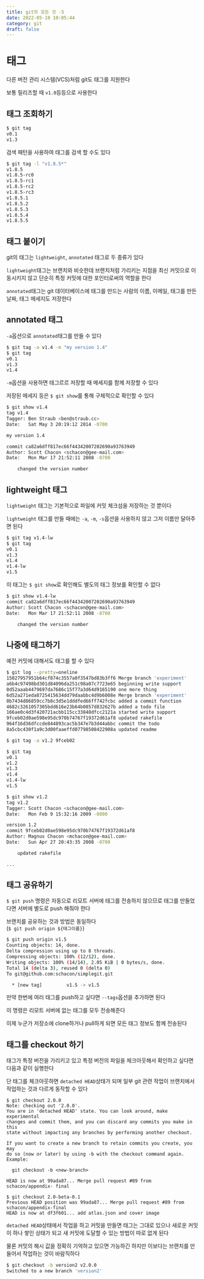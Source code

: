 ```yaml
---
title: git의 모든 것 -5
date: 2022-05-10 10:05:44
category: git
draft: false
---
```


# 태그

다른 버전 관리 시스템(VCS)처럼 git도 태그를 지원한다

보통 릴리즈할 때 `v1.0`등등으로 사용한다

## 태그 조회하기

```sh
$ git tag
v0.1
v1.3
```

검색 패턴을 사용하여 태그를 검색 할 수도 있다

```sh
$ git tag -l "v1.8.5*"
v1.8.5
v1.8.5-rc0
v1.8.5-rc1
v1.8.5-rc2
v1.8.5-rc3
v1.8.5.1
v1.8.5.2
v1.8.5.3
v1.8.5.4
v1.8.5.5
```

## 태그 붙이기

git의 태그는 `lightweight`, `annotated` 태그로 두 종류가 있다

`lightweight`태그는 브랜치와 비슷한데 브랜치처럼 가리키는 지점을 최신 커밋으로 이동시키지 않고 단순히 특정 커밋에 대한 포인터로써의 역할을 한다

`annotated`태그는 git 데이터베이스에 태그를 만드는 사람의 이름, 이메일, 태그를 만든 날짜, 태그 메세지도 저장한다

## annotated 태그

`-a`옵션으로 `annotated`태그를 만들 수 있다

```sh
$ git tag -a v1.4 -m "my version 1.4"
$ git tag
v0.1
v1.3
v1.4
```

`-m`옵션을 사용하면 태그르르 저장할 때 메세지를 함께 저장할 수 있다

저장된 메세지 등은 `$ git show`를 통해 구체적으로 확인할 수 있다

```sh
$ git show v1.4
tag v1.4
Tagger: Ben Straub <ben@straub.cc>
Date:   Sat May 3 20:19:12 2014 -0700

my version 1.4

commit ca82a6dff817ec66f44342007202690a93763949
Author: Scott Chacon <schacon@gee-mail.com>
Date:   Mon Mar 17 21:52:11 2008 -0700

    changed the version number
```

## lightweight 태그

`lightweight` 태그는 기본적으로 파일에 커밋 체크섬을 저장하는 것 뿐이다

`lightweight` 태그를 만들 때에는 `-a`, `-m`, `-s`옵션을 사용하지 않고 그저 이름만 달아주면 된다

```sh
$ git tag v1.4-lw
$ git tag
v0.1
v1.3
v1.4
v1.4-lw
v1.5
```

이 태그는 `$ git show`로 확인해도 별도의 태그 정보를 확인할 수 없다

```sh
$ git show v1.4-lw
commit ca82a6dff817ec66f44342007202690a93763949
Author: Scott Chacon <schacon@gee-mail.com>
Date:   Mon Mar 17 21:52:11 2008 -0700

    changed the version number
```

## 나중에 태그하기

예전 커밋에 대해서도 태그를 할 수 있다

```sh
$ git log --pretty=oneline
15027957951b64cf874c3557a0f3547bd83b3ff6 Merge branch 'experiment'
a6b4c97498bd301d84096da251c98a07c7723e65 beginning write support
0d52aaab4479697da7686c15f77a3d64d9165190 one more thing
6d52a271eda8725415634dd79daabbc4d9b6008e Merge branch 'experiment'
0b7434d86859cc7b8c3d5e1dddfed66ff742fcbc added a commit function
4682c3261057305bdd616e23b64b0857d832627b added a todo file
166ae0c4d3f420721acbb115cc33848dfcc2121a started write support
9fceb02d0ae598e95dc970b74767f19372d61af8 updated rakefile
964f16d36dfccde844893cac5b347e7b3d44abbc commit the todo
8a5cbc430f1a9c3d00faaeffd07798508422908a updated readme
```

```sh
$ git tag -a v1.2 9fceb02
```

```sh
$ git tag
v0.1
v1.2
v1.3
v1.4
v1.4-lw
v1.5

$ git show v1.2
tag v1.2
Tagger: Scott Chacon <schacon@gee-mail.com>
Date:   Mon Feb 9 15:32:16 2009 -0800

version 1.2
commit 9fceb02d0ae598e95dc970b74767f19372d61af8
Author: Magnus Chacon <mchacon@gee-mail.com>
Date:   Sun Apr 27 20:43:35 2008 -0700

    updated rakefile

...
```

## 태그 공유하기

`$ git push` 명령은 자동으로 리모트 서버에 태그를 전송하지 않으므로 태그를 만들었다면 서버에 별도로 push 해줘야 한다

브랜치를 공유하는 것과 방법은 동일하다<br />
(`$ git push origin ${태그이름}`)

```sh
$ git push origin v1.5
Counting objects: 14, done.
Delta compression using up to 8 threads.
Compressing objects: 100% (12/12), done.
Writing objects: 100% (14/14), 2.05 KiB | 0 bytes/s, done.
Total 14 (delta 3), reused 0 (delta 0)
To git@github.com:schacon/simplegit.git

  * [new tag]         v1.5 -> v1.5
```

만약 한번에 여러 태그를 push하고 싶다면 `--tags`옵션을 추가하면 된다

이 명령은 리모트 서버에 없는 태그를 모두 전송해준다

이제 누군가 저장소에 clone하거나 pull하게 되면 모든 태그 정보도 함께 전송된다

## 태그를 checkout 하기

태그가 특정 버전을 가리키고 있고 특정 버전의 파일을 체크아웃해서 확인하고 싶다면 다음과 같이 실행한다

단 태그를 체크아웃하면 `detached HEAD`상태가 되며 일부 git 관련 작업이 브랜치에서 작업하는 것과 다르게 동작할 수 있다

```
$ git checkout 2.0.0
Note: checking out '2.0.0'.
You are in 'detached HEAD' state. You can look around, make experimental
changes and commit them, and you can discard any commits you make in this
state without impacting any branches by performing another checkout.

If you want to create a new branch to retain commits you create, you may
do so (now or later) by using -b with the checkout command again. Example:

  git checkout -b <new-branch>

HEAD is now at 99ada87... Merge pull request #89 from schacon/appendix- final

$ git checkout 2.0-beta-0.1
Previous HEAD position was 99ada87... Merge pull request #89 from schacon/appendix-final
HEAD is now at df3f601... add atlas.json and cover image
```

`detached HEAD`상태에서 작업을 하고 커밋을 만들면 태그는 그대로 있으나 새로운 커밋이 하나 쌓인 상태가 되고 새 커밋에 도달할 수 있는 방법이 따로 없게 된다

물론 커밋의 해시 값을 정확히 기억하고 있으면 가능하긴 하지만 이보다는 브랜치를 만들어서 작업하는 것이 바람직하다

```sh
$ git checkout -b version2 v2.0.0
Switched to a new branch 'version2'
```